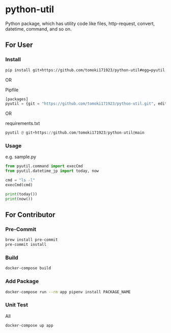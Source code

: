 # python-util

Python package, which has utility code like files, http-request, convert, datetime, command, and so on.

## For User

### Install

```bash
pip install git+https://github.com/tomoki171923/python-util#egg=pyutil
```

OR

Pipfile

```python
[packages]
pyutil = {git = "https://github.com/tomoki171923/python-util.git", editable = true, ref = "main"}
```

OR

requirements.txt

```python
pyutil @ git+https://github.com/tomoki171923/python-util@main
```

### Usage

e.g. sample.py

```python
from pyutil.command import execCmd
from pyutil.datetime_jp import today, now

cmd = "ls -l"
execCmd(cmd)

print(today())
print(now())
```

## For Contributor

### Pre-Commit

```bash
brew install pre-commit
pre-commit install
```

### Build

```bash
docker-compose build
```

### Add Package

```bash
docker-compose run --rm app pipenv install PACKAGE_NAME
```

### Unit Test

All

```bash
docker-compose up app
```
